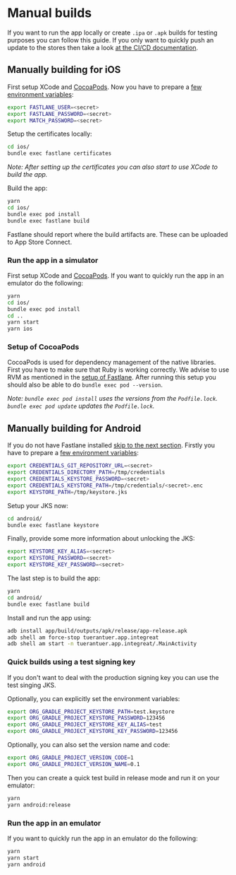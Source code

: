 # Manual builds

If you want to run the app locally or create `.ipa` or `.apk` builds for testing purposes you can follow this guide. If you only want to quickly push an update to the stores then take a look [at the CI/CD documentation](08-cicd.md#triggering-a-build-in-ci).

## Manually building for iOS

First setup XCode and [CocoaPods](#setup-of-cocoapods).
Now you have to prepare a [few environment variables](08-cicd.md#environment-variables-and-dependencies):

```bash
export FASTLANE_USER=<secret>
export FASTLANE_PASSWORD=<secret>
export MATCH_PASSWORD=<secret>
```

Setup the certificates locally:

```bash
cd ios/
bundle exec fastlane certificates
```

*Note: After setting up the certificates you can also start to use XCode to build the app.*

Build the app:

```bash
yarn
cd ios/
bundle exec pod install
bundle exec fastlane build
```

Fastlane should report where the build artifacts are. These can be uploaded to App Store Connect.

### Run the app in a simulator

First setup XCode and [CocoaPods](#setup-of-cocoapods).
If you want to quickly run the app in an emulator do the following:

```bash
yarn
cd ios/
bundle exec pod install
cd ..
yarn start
yarn ios
```

### Setup of CocoaPods

CocoaPods is used for dependency management of the native libraries.
First you have to make sure that Ruby is working correctly. We advise to use RVM as mentioned in the [setup of Fastlane](08-cicd.md#setup-of-fastlane). After running this setup you should also be able to do `bundle exec pod --version`.

*Note: `bundle exec pod install` uses the versions from the `Podfile.lock`. `bundle exec pod update` updates the `Podfile.lock`.*

## Manually building for Android

If you do not have Fastlane installed [skip to the next section](#quick-builds-using-a-test-signing-key).
Firstly you have to prepare a [few environment variables](08-cicd.md#environment-variables-and-dependencies):

```bash
export CREDENTIALS_GIT_REPOSITORY_URL=<secret>
export CREDENTIALS_DIRECTORY_PATH=/tmp/credentials
export CREDENTIALS_KEYSTORE_PASSWORD=<secret>
export CREDENTIALS_KEYSTORE_PATH=/tmp/credentials/<secret>.enc
export KEYSTORE_PATH=/tmp/keystore.jks
```

Setup your JKS now:

```bash
cd android/
bundle exec fastlane keystore
```

Finally, provide some more information about unlocking the JKS:

```bash
export KEYSTORE_KEY_ALIAS=<secret>
export KEYSTORE_PASSWORD=<secret>
export KEYSTORE_KEY_PASSWORD=<secret>
```

The last step is to build the app:

```bash
yarn
cd android/
bundle exec fastlane build
```

Install and run the app using:

```bash
adb install app/build/outputs/apk/release/app-release.apk
adb shell am force-stop tuerantuer.app.integreat
adb shell am start -n tuerantuer.app.integreat/.MainActivity
```

### Quick builds using a test signing key

If you don't want to deal with the production signing key you can use the test singing JKS.

Optionally, you can explicitly set the environment variables:

```bash
export ORG_GRADLE_PROJECT_KEYSTORE_PATH=test.keystore
export ORG_GRADLE_PROJECT_KEYSTORE_PASSWORD=123456
export ORG_GRADLE_PROJECT_KEYSTORE_KEY_ALIAS=test
export ORG_GRADLE_PROJECT_KEYSTORE_KEY_PASSWORD=123456
```

Optionally, you can also set the version name and code:

```bash
export ORG_GRADLE_PROJECT_VERSION_CODE=1
export ORG_GRADLE_PROJECT_VERSION_NAME=0.1
```

Then you can create a quick test build in release mode and run it on your emulator:

```bash
yarn
yarn android:release
```

### Run the app in an emulator

If you want to quickly run the app in an emulator do the following:

```bash
yarn
yarn start
yarn android
```
